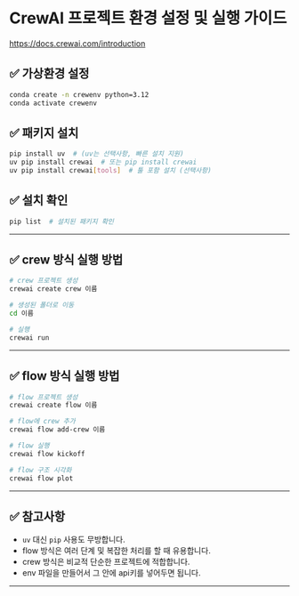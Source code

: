 # CrewAI 프로젝트 환경 설정 및 실행 가이드
https://docs.crewai.com/introduction

## ✅ 가상환경 설정
```bash
conda create -n crewenv python=3.12
conda activate crewenv
```

## ✅ 패키지 설치
```bash
pip install uv  # (uv는 선택사항, 빠른 설치 지원)
uv pip install crewai  # 또는 pip install crewai
uv pip install crewai[tools]  # 툴 포함 설치 (선택사항)
```

## ✅ 설치 확인
```bash
pip list  # 설치된 패키지 확인
```

---

## ✅ crew 방식 실행 방법
```bash
# crew 프로젝트 생성
crewai create crew 이름

# 생성된 폴더로 이동
cd 이름

# 실행
crewai run
```

---

## ✅ flow 방식 실행 방법
```bash
# flow 프로젝트 생성
crewai create flow 이름

# flow에 crew 추가
crewai flow add-crew 이름

# flow 실행
crewai flow kickoff

# flow 구조 시각화
crewai flow plot
```

---

## ✅ 참고사항
- `uv` 대신 `pip` 사용도 무방합니다.
- flow 방식은 여러 단계 및 복잡한 처리를 할 때 유용합니다.
- crew 방식은 비교적 단순한 프로젝트에 적합합니다.
- env 파일을 만들어서 그 안에 api키를 넣어두면 됩니다.
---
